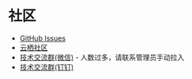 # 社区

* [GitHub Issues](https://github.com/alibaba/AliOS-Things/issues)
* [云栖社区](https://yq.aliyun.com/teams/184)
* [技术交流群\(微信\)](http://o7spigzvd.bkt.clouddn.com/qr_wechat_100+.jpeg) - 人数过多，请联系管理员手动拉入
* [技术交流群\(钉钉\)](http://o7spigzvd.bkt.clouddn.com/qr_dingtalk_github.png)

